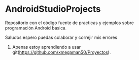 # AndroidStudioProjects

Repositorio con el código fuente de practicas y ejemplos sobre programación Android basica.

Saludos espero puedas colaborar y correjir mis errores

1. Apenas estoy aprendiendo a usar git(https://github.com/xmegaman50/Proyectos).


